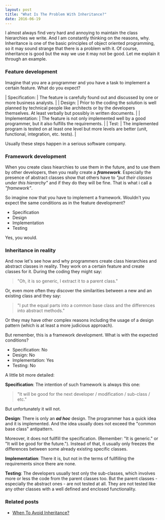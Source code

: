```yaml
---
layout: post
title: "What Is The Problem With Inheritance?"
date: 2016-06-19
---
```

I almost always find very hard and annoying to maintain the class hierarchies we write. And I am constantly thinking on the reasons, why. Inheritance is one of the basic principles of object oriented programming, so it may sound strange that there is a problem with it. Of course, inheritance is good but the way we use it may not be good. Let me explain it through an example.

### Feature development

Imagine that you are a programmer and you have a task to implement a certain feature. What do you expect?

| Specification: | The feature is carefully found out and discussed by one or more business analysts. |
| Design: | Prior to the coding the solution is well planned by technical people like architects or by the developers themselves. At least verbally but possibly in written documents. | 
| Implementation: | The feature is not only implemented well by a good programmer, but it also fulfills the requirements. | 
| Test: | The implemented program is tested on at least one level but more levels are better (unit, functional, integration, etc. tests). | 

Usually these steps happen in a serious software company.

### Framework development

When you create class hiearchies to use them in the future, and to use them by other developers, then you really create a ***framework***. Especially the presence of abstract classes show that others have to *"put their classes under this hierarchy"* and if they do they will be fine. That is what i call a *"framework"*.

So imagine now that you have to implement a framework. Wouldn't you expect the same conditions as in the feature development?

* Specification
* Design
* Implementation
* Testing

Yes, you would.

### Inheritance in reality

And now let's see how and why programmers create class hierarchies and abstract classes in reality. They work on a certain feature and create classes for it. During the coding they might say:

> "Oh, it is so generic, I extract it to a parent class."

Or, even more often they discover the similarities between a new and an existing class and they say:

> "I put the equal parts into a common base class and the differences into abstract methods."

Or they may have other complex reasons including the usage of a design pattern (which is at least a more judicious approach).

But remember, this is a framework development. What is with the expected conditions?

* Specification: No
* Design: No
* Implementation: Yes
* Testing: No

A little bit more detailed:

**Specification**: The intention of such framework is always this one:

> "It will be good for the next developer / modification / sub-class / etc."

But unfortunately it will not.

**Design**: There is only an ***ad hoc*** design. The programmer has a quick idea and it is implemented. And the idea usually does not exceed the "common base class" antipattern. 

Moreover, it does not fullfill the specification. (Remember: "It is generic." or "It will be good for the future."). Instead of that, it usually only freezes the differences between some already existing specific classes.

**Implementation**: There it is, but not in the terms of fullfilling the requirements since there are none.

**Testing**: The developers usually test only the sub-classes, which involves more or less the code from the parent classes too. But the parent classes - especially the abstract ones - are not tested at all. They are not tested like any other classes with a well defined and enclosed functionality.

### Related posts

* [When To Avoid Inheritance?](http://petozoltan.github.io/2016/06/18/when-to-avoid-inheritance.html)
